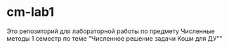 # cm-lab1
Это репозиторий для лабораторной работы по предмету Численные методы 1 семестр по теме "Численное решение задачи Коши для ДУ""
